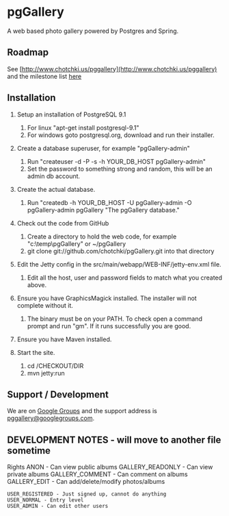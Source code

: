 pgGallery
=========

A web based photo gallery powered by Postgres and Spring.

Roadmap
-------
See [http://www.chotchki.us/pggallery](http://www.chotchki.us/pggallery) and the milestone list [here](https://github.com/chotchki/pgGallery/issues/milestones)

Installation 
------------

1. Setup an installation of PostgreSQL 9.1
    1. For linux "apt-get install postgresql-9.1"
    2. For windows goto postgresql.org, download and run their installer.

2. Create a database superuser, for example "pgGallery-admin"
    1. Run "createuser -d -P -s -h YOUR_DB_HOST pgGallery-admin"
    2. Set the password to something strong and random, this will be an admin db account.

3. Create the actual database.
    1. Run "createdb -h YOUR_DB_HOST -U pgGallery-admin -O pgGallery-admin pgGallery "The pgGallery database."

4. Check out the code from GitHub
    1. Create a directory to hold the web code, for example "c:\temp\pgGallery" or ~/pgGallery
    2. git clone git://github.com/chotchki/pgGallery.git into that directory

5. Edit the Jetty config in the src/main/webapp/WEB-INF/jetty-env.xml file.
    1. Edit all the host, user and password fields to match what you created above.
    
6. Ensure you have GraphicsMagick installed. The installer will not complete without it.
	1. The binary must be on your PATH. To check open a command prompt and run "gm". If it runs successfully you are good.

7. Ensure you have Maven installed.

8. Start the site.
    1. cd /CHECKOUT/DIR
    2. mvn jetty:run
    
Support / Development
---------------------
We are on [Google Groups](http://groups.google.com/group/pggallery) and the support address is [pggallery@googlegroups.com](pggallery@googlegroups.com).

DEVELOPMENT NOTES - will move to another file sometime
------------------------------------------------------
Rights
	ANON				- Can view public albums 
	GALLERY_READONLY 	- Can view private albums
	GALLERY_COMMENT		- Can comment on albums
	GALLERY_EDIT		- Can add/delete/modify photos/albums
	
	USER_REGISTERED - Just signed up, cannot do anything
	USER_NORMAL - Entry level
	USER_ADMIN - Can edit other users